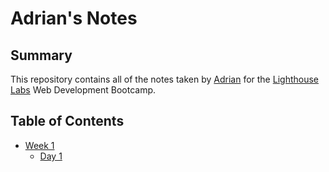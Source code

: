 # Adrian's Notes
## Summary
This repository contains all of the notes taken by [Adrian](https://github.com/kivakiva) for the [Lighthouse Labs](https://www.lighthouselabs.ca/) Web Development Bootcamp.

## Table of Contents
* [Week 1](/Week_1)
  * [ Day 1](/Week_1/Day_1)
